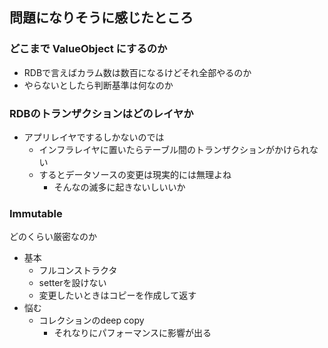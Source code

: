 ## 問題になりそうに感じたところ

### どこまで ValueObject にするのか
- RDBで言えばカラム数は数百になるけどそれ全部やるのか
- やらないとしたら判断基準は何なのか

### RDBのトランザクションはどのレイヤか
- アプリレイヤでするしかないのでは
  - インフラレイヤに置いたらテーブル間のトランザクションがかけられない
  - するとデータソースの変更は現実的には無理よね
    - そんなの滅多に起きないしいいか

### Immutable
どのくらい厳密なのか

- 基本
  - フルコンストラクタ
  - setterを設けない
  - 変更したいときはコピーを作成して返す
- 悩む
  - コレクションのdeep copy
    - それなりにパフォーマンスに影響が出る

